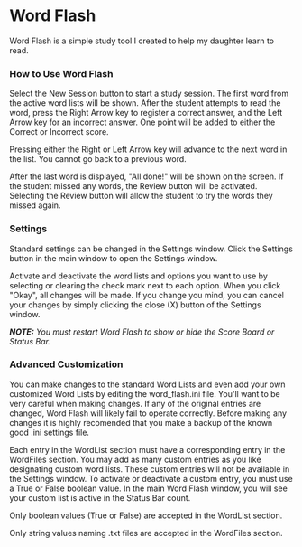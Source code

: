 # Word Flash
Word Flash is a simple study tool I created to help my daughter
learn to read.

### How to Use Word Flash
Select the New Session button to start a study session. The first
word from the active word lists will be shown. After the student
attempts to read the word, press the Right Arrow key to register 
a correct answer, and the Left Arrow key for an incorrect 
answer. One point will be added to either the Correct or Incorrect
score.

Pressing either the Right or Left Arrow key will advance to the 
next word in the list. You cannot go back to a previous word.

After the last word is displayed, "All done!" will be shown on
the screen. If the student missed any words, the Review button
will be activated. Selecting the Review button will allow the
student to try the words they missed again.

### Settings
Standard settings can be changed in the Settings window. Click
the Settings button in the main window to open the Settings
window.

Activate and deactivate the word lists and options you want to
use by selecting or clearing the check mark next to each option.
When you click "Okay", all changes will be made. If you change
you mind, you can cancel your changes by simply clicking the
close (X) button of the Settings window.

***NOTE:** You must restart Word Flash to show or hide the Score
Board or Status Bar.*

### Advanced Customization
You can make changes to the standard Word Lists and even add your
own customized Word Lists by editing the word_flash.ini file.
You'll want to be very careful when making changes. If any of the
original entries are changed, Word Flash will likely fail to
operate correctly. Before making any changes it is highly
recomended that you make a backup of the known good .ini settings
file.

Each entry in the WordList section must have a corresponding entry 
in the WordFiles section. You may add as many custom entries as you 
like designating custom word lists. These custom entries will not
be available in the Settings window. To activate or deactivate a
custom entry, you must use a True or False boolean value. In the
main Word Flash window, you will see your custom list is active
in the Status Bar count.

Only boolean values (True or False) are accepted in the WordList
section.

Only string values naming .txt files are accepted in the WordFiles
section.
